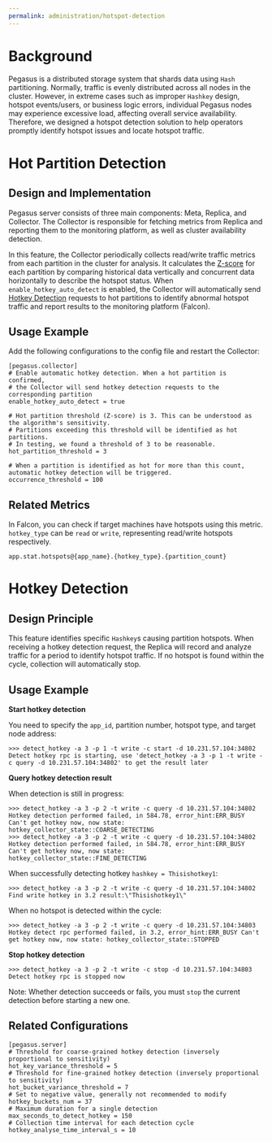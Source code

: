 ```yaml
---
permalink: administration/hotspot-detection
---
```


# Background
Pegasus is a distributed storage system that shards data using `Hash` partitioning. Normally, traffic is evenly distributed across all nodes in the cluster. However, in extreme cases such as improper `Hashkey` design, hotspot events/users, or business logic errors, individual Pegasus nodes may experience excessive load, affecting overall service availability. Therefore, we designed a hotspot detection solution to help operators promptly identify hotspot issues and locate hotspot traffic.

# Hot Partition Detection

## Design and Implementation
Pegasus server consists of three main components: Meta, Replica, and Collector. The Collector is responsible for fetching metrics from Replica and reporting them to the monitoring platform, as well as cluster availability detection.

In this feature, the Collector periodically collects read/write traffic metrics from each partition in the cluster for analysis. It calculates the [Z-score](https://en.wikipedia.org/wiki/Standard_score) for each partition by comparing historical data vertically and concurrent data horizontally to describe the hotspot status. When `enable_hotkey_auto_detect` is enabled, the Collector will automatically send [Hotkey Detection](#hotkey-detection) requests to hot partitions to identify abnormal hotspot traffic and report results to the monitoring platform (Falcon).

## Usage Example
Add the following configurations to the config file and restart the Collector:
```shell
[pegasus.collector]
# Enable automatic hotkey detection. When a hot partition is confirmed,
# the Collector will send hotkey detection requests to the corresponding partition
enable_hotkey_auto_detect = true

# Hot partition threshold (Z-score) is 3. This can be understood as the algorithm's sensitivity.
# Partitions exceeding this threshold will be identified as hot partitions.
# In testing, we found a threshold of 3 to be reasonable.
hot_partition_threshold = 3

# When a partition is identified as hot for more than this count, automatic hotkey detection will be triggered.
occurrence_threshold = 100
```

## Related Metrics

In Falcon, you can check if target machines have hotspots using this metric. `hotkey_type` can be `read` or `write`, representing read/write hotspots respectively.

```
app.stat.hotspots@{app_name}.{hotkey_type}.{partition_count}
```

# Hotkey Detection
## Design Principle
This feature identifies specific `Hashkey`s causing partition hotspots. When receiving a hotkey detection request, the Replica will record and analyze traffic for a period to identify hotspot traffic. If no hotspot is found within the cycle, collection will automatically stop.

## Usage Example
**Start hotkey detection**

You need to specify the `app_id`, partition number, hotspot type, and target node address:
```
>>> detect_hotkey -a 3 -p 1 -t write -c start -d 10.231.57.104:34802
Detect hotkey rpc is starting, use 'detect_hotkey -a 3 -p 1 -t write -c query -d 10.231.57.104:34802' to get the result later
```

**Query hotkey detection result**

When detection is still in progress:
```
>>> detect_hotkey -a 3 -p 2 -t write -c query -d 10.231.57.104:34802
Hotkey detection performed failed, in 584.78, error_hint:ERR_BUSY Can't get hotkey now, now state: hotkey_collector_state::COARSE_DETECTING
>>> detect_hotkey -a 3 -p 2 -t write -c query -d 10.231.57.104:34802
Hotkey detection performed failed, in 584.78, error_hint:ERR_BUSY Can't get hotkey now, now state: hotkey_collector_state::FINE_DETECTING
```

When successfully detecting hotkey `hashkey = Thisishotkey1`:
```
>>> detect_hotkey -a 3 -p 2 -t write -c query -d 10.231.57.104:34802
Find write hotkey in 3.2 result:\"Thisishotkey1\"
```

When no hotspot is detected within the cycle:
```
>>> detect_hotkey -a 3 -p 2 -t write -c query -d 10.231.57.104:34803
Hotkey detect rpc performed failed, in 3.2, error_hint:ERR_BUSY Can't get hotkey now, now state: hotkey_collector_state::STOPPED
```

**Stop hotkey detection**
```
>>> detect_hotkey -a 3 -p 2 -t write -c stop -d 10.231.57.104:34803
Detect hotkey rpc is stopped now
```
Note: Whether detection succeeds or fails, you must `stop` the current detection before starting a new one.

## Related Configurations
```shell
[pegasus.server]
# Threshold for coarse-grained hotkey detection (inversely proportional to sensitivity)
hot_key_variance_threshold = 5
# Threshold for fine-grained hotkey detection (inversely proportional to sensitivity)
hot_bucket_variance_threshold = 7
# Set to negative value, generally not recommended to modify
hotkey_buckets_num = 37
# Maximum duration for a single detection
max_seconds_to_detect_hotkey = 150
# Collection time interval for each detection cycle
hotkey_analyse_time_interval_s = 10
